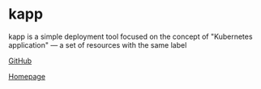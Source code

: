 # kapp

kapp is a simple deployment tool focused on the concept of "Kubernetes application" — a set of resources with the same label

[GitHub](https://github.com/k14s/kapp)

[Homepage](https://carvel.dev/)
